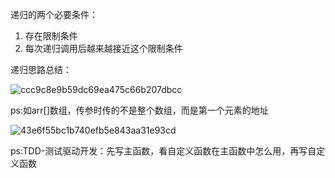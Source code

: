 递归的两个必要条件：
1. 存在限制条件
2. 每次递归调用后越来越接近这个限制条件

递归思路总结：

![ccc9c8e9b59dc69ea475c66b207dbcc](https://user-images.githubusercontent.com/98099819/171431018-4775a124-b6ef-430f-8287-7fe38959db24.png)

ps:如arr[]数组，传参时传的不是整个数组，而是第一个元素的地址

![43e6f55bc1b740efb5e843aa31e93cd](https://user-images.githubusercontent.com/98099819/171431049-280bbdc9-71bc-42c9-beb1-fb89cf6ac777.png)

ps:TDD-测试驱动开发：先写主函数，看自定义函数在主函数中怎么用，再写自定义函数
